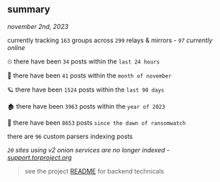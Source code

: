 
## summary
_november 2nd, 2023_

currently tracking `163` groups across `299` relays & mirrors - _`97` currently online_

⏲ there have been `34` posts within the `last 24 hours`

🦈 there have been `41` posts within the `month of november`

🪐 there have been `1524` posts within the `last 90 days`

🏚 there have been `3963` posts within the `year of 2023`

🦕 there have been `8653` posts `since the dawn of ransomwatch`

there are `96` custom parsers indexing posts

_`20` sites using v2 onion services are no longer indexed - [support.torproject.org](https://support.torproject.org/onionservices/v2-deprecation/)_

> see the project [README](https://github.com/joshhighet/ransomwatch#ransomwatch--) for backend technicals
